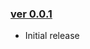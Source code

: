 ### [ver 0.0.1](https://github.com/shiraji/name-sticker-plugin/releases/tag/v0.0.1)

* Initial release
